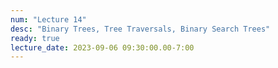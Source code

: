 ```yaml
---
num: "Lecture 14"
desc: "Binary Trees, Tree Traversals, Binary Search Trees"
ready: true
lecture_date: 2023-09-06 09:30:00.00-7:00
---
```


